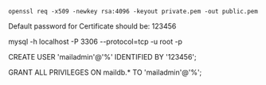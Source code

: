 ```shell
openssl req -x509 -newkey rsa:4096 -keyout private.pem -out public.pem
```

Default password for Certificate should be: 123456

mysql -h localhost -P 3306 --protocol=tcp -u root -p

CREATE USER 'mailadmin'@'%' IDENTIFIED BY '123456';

GRANT ALL PRIVILEGES ON maildb.* TO 'mailadmin'@'%';

